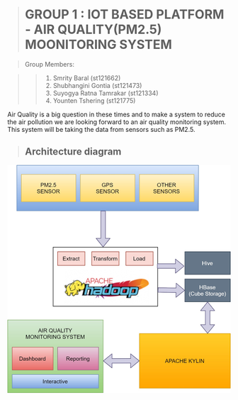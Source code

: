 ># GROUP 1 : IOT BASED PLATFORM - AIR QUALITY(PM2.5) MOONITORING SYSTEM

> Group Members:

>>  1. Smrity Baral (st121662)
>>  2. Shubhangini Gontia (st121473)
>>  3. Suyogya Ratna Tamrakar (st121334)
>>  4. Younten Tshering (st121775)

Air Quality is a big question in these times and to make a system to reduce the air pollution we are looking forward to an air quality monitoring system. This system will be taking the data from sensors such as PM2.5.

>## Architecture diagram

![alt](./img/architecture_diagram.jpg)

